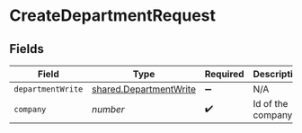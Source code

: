 # CreateDepartmentRequest


## Fields

| Field                                                            | Type                                                             | Required                                                         | Description                                                      |
| ---------------------------------------------------------------- | ---------------------------------------------------------------- | ---------------------------------------------------------------- | ---------------------------------------------------------------- |
| `departmentWrite`                                                | [shared.DepartmentWrite](../../models/shared/departmentwrite.md) | :heavy_minus_sign:                                               | N/A                                                              |
| `company`                                                        | *number*                                                         | :heavy_check_mark:                                               | Id of the company                                                |